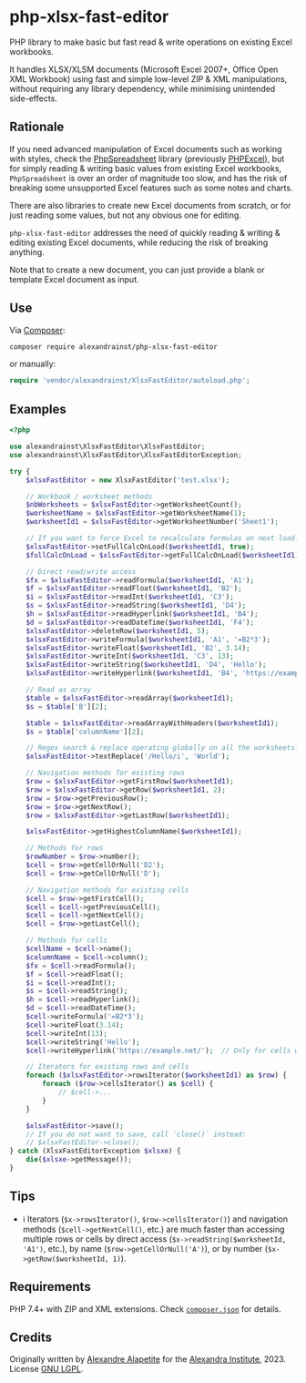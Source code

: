 # php-xlsx-fast-editor

PHP library to make basic but fast read & write operations on existing Excel workbooks.

It handles XLSX/XLSM documents (Microsoft Excel 2007+, Office Open XML Workbook) using fast and simple low-level ZIP & XML manipulations,
without requiring any library dependency, while minimising unintended side-effects.

## Rationale

If you need advanced manipulation of Excel documents such as working with styles,
check the [PhpSpreadsheet](https://github.com/PHPOffice/PhpSpreadsheet) library
(previously [PHPExcel](https://github.com/PHPOffice/PHPExcel/)),
but for simply reading & writing basic values from existing Excel workbooks, `PhpSpreadsheet` is over an order of magnitude too slow,
and has the risk of breaking some unsupported Excel features such as some notes and charts.

There are also libraries to create new Excel documents from scratch, or for just reading some values, but not any obvious one for editing.

`php-xlsx-fast-editor` addresses the need of quickly reading & writing & editing existing Excel documents,
while reducing the risk of breaking anything.

Note that to create a new document, you can just provide a blank or template Excel document as input.

## Use

Via [Composer](https://packagist.org/packages/alexandrainst/php-xlsx-fast-editor):

```sh
composer require alexandrainst/php-xlsx-fast-editor
```

or manually:

```php
require 'vendor/alexandrainst/XlsxFastEditor/autoload.php';
```


## Examples

```php
<?php

use alexandrainst\XlsxFastEditor\XlsxFastEditor;
use alexandrainst\XlsxFastEditor\XlsxFastEditorException;

try {
	$xlsxFastEditor = new XlsxFastEditor('test.xlsx');

	// Workbook / worksheet methods
	$nbWorksheets = $xlsxFastEditor->getWorksheetCount();
	$worksheetName = $xlsxFastEditor->getWorksheetName(1);
	$worksheetId1 = $xlsxFastEditor->getWorksheetNumber('Sheet1');

	// If you want to force Excel to recalculate formulas on next load:
	$xlsxFastEditor->setFullCalcOnLoad($worksheetId1, true);
	$fullCalcOnLoad = $xlsxFastEditor->getFullCalcOnLoad($worksheetId1);

	// Direct read/write access
	$fx = $xlsxFastEditor->readFormula($worksheetId1, 'A1');
	$f = $xlsxFastEditor->readFloat($worksheetId1, 'B2');
	$i = $xlsxFastEditor->readInt($worksheetId1, 'C3');
	$s = $xlsxFastEditor->readString($worksheetId1, 'D4');
	$h = $xlsxFastEditor->readHyperlink($worksheetId1, 'B4');
	$d = $xlsxFastEditor->readDateTime($worksheetId1, 'F4');
	$xlsxFastEditor->deleteRow($worksheetId1, 5);
	$xlsxFastEditor->writeFormula($worksheetId1, 'A1', '=B2*3');
	$xlsxFastEditor->writeFloat($worksheetId1, 'B2', 3.14);
	$xlsxFastEditor->writeInt($worksheetId1, 'C3', 13);
	$xlsxFastEditor->writeString($worksheetId1, 'D4', 'Hello');
	$xlsxFastEditor->writeHyperlink($worksheetId1, 'B4', 'https://example.net/');	// Only for cells with an existing hyperlink

	// Read as array
	$table = $xlsxFastEditor->readArray($worksheetId1);
	$s = $table['B'][2];

	$table = $xlsxFastEditor->readArrayWithHeaders($worksheetId1);
	$s = $table['columnName'][2];

	// Regex search & replace operating globally on all the worksheets:
	$xlsxFastEditor->textReplace('/Hello/i', 'World');

	// Navigation methods for existing rows
	$row = $xlsxFastEditor->getFirstRow($worksheetId1);
	$row = $xlsxFastEditor->getRow($worksheetId1, 2);
	$row = $row->getPreviousRow();
	$row = $row->getNextRow();
	$row = $xlsxFastEditor->getLastRow($worksheetId1);

	$xlsxFastEditor->getHighestColumnName($worksheetId1);

	// Methods for rows
	$rowNumber = $row->number();
	$cell = $row->getCellOrNull('D2');
	$cell = $row->getCellOrNull('D');

	// Navigation methods for existing cells
	$cell = $row->getFirstCell();
	$cell = $cell->getPreviousCell();
	$cell = $cell->getNextCell();
	$cell = $row->getLastCell();

	// Methods for cells
	$cellName = $cell->name();
	$columnName = $cell->column();
	$fx = $cell->readFormula();
	$f = $cell->readFloat();
	$i = $cell->readInt();
	$s = $cell->readString();
	$h = $cell->readHyperlink();
	$d = $cell->readDateTime();
	$cell->writeFormula('=B2*3');
	$cell->writeFloat(3.14);
	$cell->writeInt(13);
	$cell->writeString('Hello');
	$cell->writeHyperlink('https://example.net/');	// Only for cells with an existing hyperlink

	// Iterators for existing rows and cells
	foreach ($xlsxFastEditor->rowsIterator($worksheetId1) as $row) {
		foreach ($row->cellsIterator() as $cell) {
			// $cell->...
		}
	}

	$xlsxFastEditor->save();
	// If you do not want to save, call `close()` instead:
	// $xlsxFastEditor->close();
} catch (XlsxFastEditorException $xlsxe) {
	die($xlsxe->getMessage());
}
```

## Tips

* ℹ️ Iterators (`$x->rowsIterator()`, `$row->cellsIterator()`) and navigation methods (`$cell->getNextCell()`, etc.) are much faster than accessing
multiple rows or cells by direct access (`$x->readString($worksheetId, 'A1')`, etc.), by name (`$row->getCellOrNull('A')`), or by number (`$x->getRow($worksheetId, 1)`).

## Requirements

PHP 7.4+ with ZIP and XML extensions.
Check [`composer.json`](./composer.json) for details.

## Credits

Originally written by [Alexandre Alapetite](https://github.com/Alkarex) for the [Alexandra Institute](https://alexandra.dk/), 2023.
License [GNU LGPL](https://gnu.org/licenses/lgpl.html).
